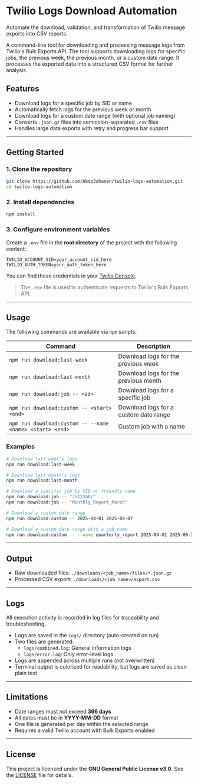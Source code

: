 # Twilio Logs Download Automation

Automate the download, validation, and transformation of Twilio message exports into CSV reports.

A command-line tool for downloading and processing message logs from Twilio's Bulk Exports API. The tool supports downloading logs for specific jobs, the previous week, the previous month, or a custom date range. It processes the exported data into a structured CSV format for further analysis.

## Features

- Download logs for a specific job by SID or name
- Automatically fetch logs for the previous week or month
- Download logs for a custom date range (with optional job naming)
- Converts `.json.gz` files into semicolon-separated `.csv` files
- Handles large data exports with retry and progress bar support

---

## Getting Started

### 1. Clone the repository

```bash
git clone https://github.com/AbdoJohanen/twilio-logs-automation.git
cd twilio-logs-automation
```

### 2. Install dependencies

```bash
npm install
```

### 3. Configure environment variables

Create a `.env` file in the **root directory** of the project with the following content:

```env
TWILIO_ACCOUNT_SID=your_account_sid_here
TWILIO_AUTH_TOKEN=your_auth_token_here
```

You can find these credentials in your [Twilio Console](https://www.twilio.com/console).

> The `.env` file is used to authenticate requests to Twilio's Bulk Exports API.

---

## Usage

The following commands are available via `npm` scripts:

| Command                          | Description                              |
|----------------------------------|------------------------------------------|
| `npm run download:last-week`     | Download logs for the previous week      |
| `npm run download:last-month`    | Download logs for the previous month     |
| `npm run download:job -- <id>`   | Download logs for a specific job         |
| `npm run download:custom -- <start> <end>` | Download logs for a custom date range |
| `npm run download:custom -- --name <name> <start> <end>` | Custom job with a name |

### Examples

```bash
# Download last week's logs
npm run download:last-week

# Download last month's logs
npm run download:last-month

# Download a specific job by SID or friendly name
npm run download:job -- "JS123abc"
npm run download:job -- "Monthly_Report_March"

# Download a custom date range
npm run download:custom -- 2025-04-01 2025-04-07

# Download a custom date range with a job name
npm run download:custom -- --name quarterly_report 2025-04-01 2025-06-30
```

---

## Output

- Raw downloaded files: `./downloads/<job_name>/files/*.json.gz`
- Processed CSV export: `./downloads/<job_name>/export.csv`

---

## Logs

All execution activity is recorded in log files for traceability and troubleshooting.

- Logs are saved in the `logs/` directory (auto-created on run)
- Two files are generated:
  - `logs/combined.log`: General information logs
  - `logs/error.log`: Only error-level logs
- Logs are appended across multiple runs (not overwritten)
- Terminal output is colorized for readability, but logs are saved as clean plain text

---

## Limitations

- Date ranges must not exceed **366 days**
- All dates must be in **YYYY-MM-DD** format
- One file is generated per day within the selected range
- Requires a valid Twilio account with Bulk Exports enabled

---

## License

This project is licensed under the **GNU General Public License v3.0**. See the [LICENSE](LICENSE) file for details.

